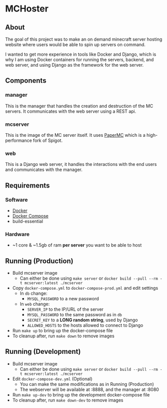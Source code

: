 # MCHoster

## About
The goal of this project was to make an on demand minecraft server hosting website where users would be able to spin up servers on command.

I wanted to get more experience in tools like Docker and Django, which is why I am using Docker containers for running the servers, backend, and web server, and using Django as the framework for the web server.

## Components

### manager
This is the manager that handles the creation and destruction of the MC servers. It communicates with the web server using a REST api.

### mcserver
This is the image of the MC server itself. It uses [PaperMC](https://papermc.io/) which is a high-performance fork of Spigot.

### web
This is a Django web server, it handles the interactions with the end users and communicates with the manager.

## Requirements
### Software
- [Docker](https://www.docker.com/)
- [Docker Compose](https://docs.docker.com/compose/)
- build-essential

### Hardware
- ~1 core & ~1.5gb of ram __per server__ you want to be able to host

## Running (Production)
- Build mcserver image
    - Can either be done using `make server` or `docker build --pull --rm -t mcserver:latest ./mcserver`
- Copy `docker-compose.yml` to `docker-compose-prod.yml` and edit settings
    - In `db` change:
        - `MYSQL_PASSWORD` to a new password
    - In `web` change:
        - `SERVER_IP` to the IP/URL of the server
        - `MYSQL_PASSWORD` to the same password as in `db`
        - `SECRET_KEY` to a __LONG random string__, used by Django
        - `ALLOWED_HOSTS` to the hosts allowed to connect to Django
- Run `make up` to bring up the docker-compose file
- To cleanup after, run `make down` to remove images

## Running (Development)
- Build mcserver image
    - Can either be done using `make server` or `docker build --pull --rm -t mcserver:latest ./mcserver`
- Edit `docker-compose-dev.yml` (Optional)
    - You can make the same modifications as in Running (Production)
    - The webserver will be available at :8888, and the manager at :8080
- Run `make up-dev` to bring up the development docker-compose file
- To cleanup after, run `make down-dev` to remove images
